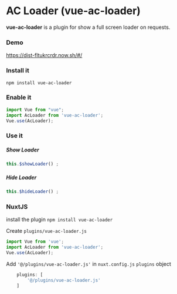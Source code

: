 # AC Loader (vue-ac-loader)
**vue-ac-loader** is a plugin for show a full screen loader on requests.

### Demo
https://dist-fltukrcrdr.now.sh/#/

### Install it
```console
npm install vue-ac-loader
``` 

### Enable it
```javascript
import Vue from "vue";
import AcLoader from 'vue-ac-loader';
Vue.use(AcLoader);
```
### Use it

##### Show Loader
```javascript
this.$showLoader() ;
```

##### Hide Loader
```javascript
this.$hideLoader() ;
```

### NuxtJS
install the plugin `npm install vue-ac-loader`

Create `plugins/vue-ac-loader.js`
```javascript
import Vue from 'vue';
import AcLoader from 'vue-ac-loader';
Vue.use(AcLoader);
```

Add `'@/plugins/vue-ac-loader.js'` in `nuxt.config.js` `plugins` object
```javascript
	plugins: [
		'@/plugins/vue-ac-loader.js'
	]
``` 
